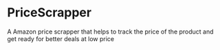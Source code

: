 # PriceScrapper

A Amazon price scrapper that helps to track the price of the product and get ready for better deals at low price
